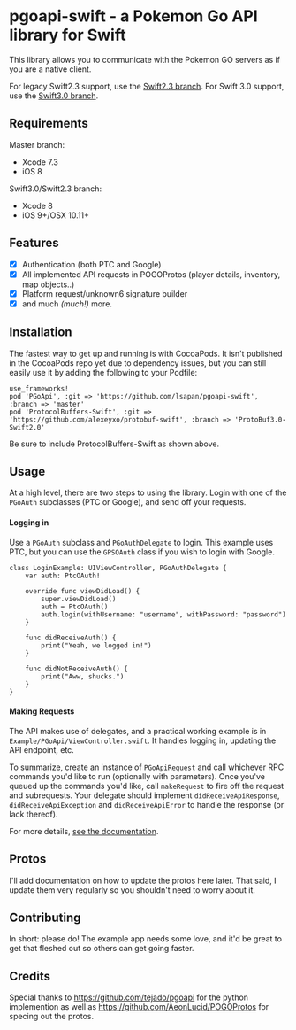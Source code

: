 # pgoapi-swift - a Pokemon Go API library for Swift

This library allows you to communicate with the Pokemon GO servers as if you are a native client.

For legacy Swift2.3 support, use the [Swift2.3 branch](https://github.com/lsapan/pgoapi-swift/tree/Swift2.3). For Swift 3.0 support, use the [Swift3.0 branch](https://github.com/lsapan/pgoapi-swift/tree/Swift3.0).

## Requirements
Master branch:
- Xcode 7.3
- iOS 8

Swift3.0/Swift2.3 branch:
- Xcode 8
- iOS 9+/OSX 10.11+

## Features
- [x] Authentication (both PTC and Google)
- [x] All implemented API requests in POGOProtos (player details, inventory, map objects..)
- [x] Platform request/unknown6 signature builder
- [x] and much *(much!)* more.

## Installation
The fastest way to get up and running is with CocoaPods. It isn't published in the CocoaPods repo yet due to dependency issues, but you can still easily use it by adding the following to your Podfile:
```
use_frameworks!
pod 'PGoApi', :git => 'https://github.com/lsapan/pgoapi-swift', :branch => 'master'
pod 'ProtocolBuffers-Swift', :git => 'https://github.com/alexeyxo/protobuf-swift', :branch => 'ProtoBuf3.0-Swift2.0'
```

Be sure to include ProtocolBuffers-Swift as shown above.

## Usage
At a high level, there are two steps to using the library. Login with one of the `PGoAuth` subclasses (PTC or Google), and send off your requests.

#### Logging in
Use a `PGoAuth` subclass and `PGoAuthDelegate` to login. This example uses PTC, but you can use the `GPSOAuth` class if you wish to login with Google.
```
class LoginExample: UIViewController, PGoAuthDelegate {
    var auth: PtcOAuth!
    
    override func viewDidLoad() {
        super.viewDidLoad()
        auth = PtcOAuth()
        auth.login(withUsername: "username", withPassword: "password")
    }
    
    func didReceiveAuth() {
        print("Yeah, we logged in!")
    }
    
    func didNotReceiveAuth() {
        print("Aww, shucks.")
    }
}
```

#### Making Requests
The API makes use of delegates, and a practical working example is in `Example/PGoApi/ViewController.swift`. It handles logging in, updating the API endpoint, etc.

To summarize, create an instance of `PGoApiRequest` and call whichever RPC commands you'd like to run (optionally with parameters). Once you've queued up the commands you'd like, call `makeRequest` to fire off the request and subrequests. Your delegate should implement `didReceiveApiResponse`, `didReceiveApiException` and `didReceiveApiError` to handle the response (or lack thereof).

For more details, [see the documentation](https://github.com/lsapan/pgoapi-swift/wiki/Documentation).

## Protos
I'll add documentation on how to update the protos here later. That said, I update them very regularly so you shouldn't need to worry about it.

## Contributing
In short: please do! The example app needs some love, and it'd be great to get that fleshed out so others can get going faster.

## Credits
Special thanks to https://github.com/tejado/pgoapi for the python implemention as well as https://github.com/AeonLucid/POGOProtos for specing out the protos.
